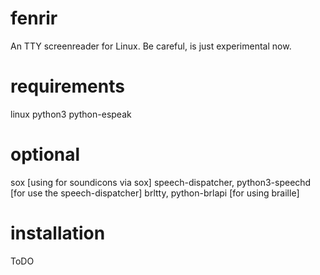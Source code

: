 # fenrir
An TTY screenreader for Linux. Be careful, is just experimental now.

# requirements
linux
python3
python-espeak

# optional 
sox [using for soundicons via sox]
speech-dispatcher, python3-speechd [for use the speech-dispatcher]
brltty, python-brlapi [for using braille]

# installation
ToDO

